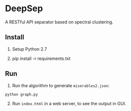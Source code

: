 # DeepSep

A RESTful API separator based on spectral clustering.

## Install

1. Setup Python 2.7

2. pip install -r requirements.txt

## Run

1. Run the algorithm to generate ``miserables2.json``:

```
python graph.py
```

2. Run ``index.html`` in a web server, to see the output in GUI.
